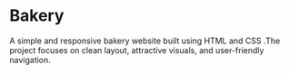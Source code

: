 # Bakery
A simple and responsive bakery website built using HTML and CSS .The project focuses on clean layout, attractive visuals, and user-friendly navigation.
